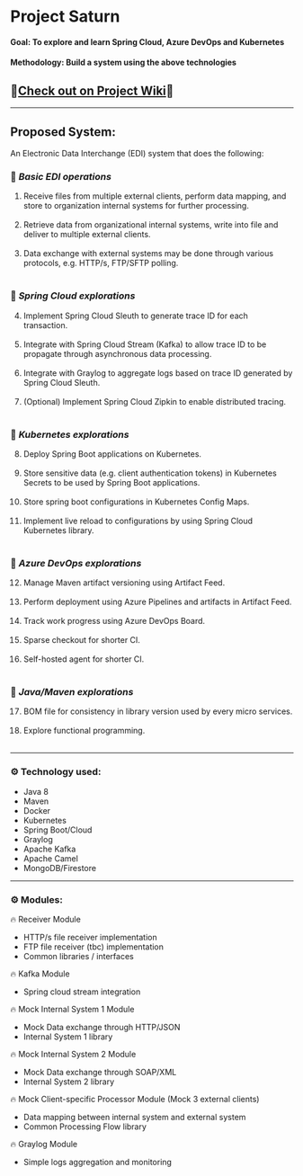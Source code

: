 # Project Saturn

#### Goal: To explore and learn Spring Cloud, Azure DevOps and Kubernetes
#### Methodology: Build a system using the above technologies


## 🌟[Check out on Project Wiki](https://dev.azure.com/zzcheah/Saturn/_wiki/wikis/Saturn.wiki/1/High-Level-Design)🌟

<hr/>

## Proposed System: 

An Electronic Data Interchange (EDI) system that does the following:

### 📌 _Basic EDI operations_

1. Receive files from multiple external clients, perform data mapping, and store to organization internal systems for further processing.<br/><br/>
2. Retrieve data from organizational internal systems, write into file and deliver to multiple external clients.<br/><br/>
3. Data exchange with external systems may be done through various protocols, e.g. HTTP/s, FTP/SFTP polling.<br/><br/>


### 📌 _Spring Cloud explorations_

4. Implement Spring Cloud Sleuth to generate trace ID for each transaction.<br/><br/>
5. Integrate with Spring Cloud Stream (Kafka) to allow trace ID to be propagate through asynchronous data processing.<br/><br/>
6. Integrate with Graylog to aggregate logs based on trace ID generated by Spring Cloud Sleuth.<br/><br/>
7. (Optional) Implement Spring Cloud Zipkin to enable distributed tracing.<br/><br/>


### 📌 _Kubernetes explorations_

8. Deploy Spring Boot applications on Kubernetes.<br/><br/>
9. Store sensitive data (e.g. client authentication tokens) in Kubernetes Secrets to be used by Spring Boot applications.<br/><br/>
10. Store spring boot configurations in Kubernetes Config Maps.<br/><br/>
11.	Implement live reload to configurations by using Spring Cloud Kubernetes library.<br/><br/>


### 📌 _Azure DevOps explorations_

12.	Manage Maven artifact versioning using Artifact Feed.<br/><br/>
13.	Perform deployment using Azure Pipelines and artifacts in Artifact Feed.<br/><br/>
14.	Track work progress using Azure DevOps Board.<br/><br/>
15.	Sparse checkout for shorter CI.<br/><br/>
16.	Self-hosted agent for shorter CI.<br/><br/>


### 📌 _Java/Maven explorations_

17.	BOM file for consistency in library version used by every micro services.<br/><br/>
18.	Explore functional programming.<br/><br/>

<hr/>

### ⚙ Technology used:

* Java 8
* Maven
* Docker
* Kubernetes
* Spring Boot/Cloud
* Graylog
* Apache Kafka
* Apache Camel
* MongoDB/Firestore
 
 <hr/>

### ⚙ Modules:

🔥 Receiver Module
   * HTTP/s file receiver implementation
   * FTP file receiver (tbc) implementation
   * Common libraries / interfaces


🔥 Kafka Module 
   * Spring cloud stream integration


🔥 Mock Internal System 1 Module
   * Mock Data exchange through HTTP/JSON 
   * Internal System 1 library


🔥 Mock Internal System 2 Module
   * Mock Data exchange through SOAP/XML
   * Internal System 2 library


🔥 Mock Client-specific Processor Module (Mock 3 external clients)
   * Data mapping between internal system and external system
   * Common Processing Flow library


🔥 Graylog Module 
   * Simple logs aggregation and monitoring



